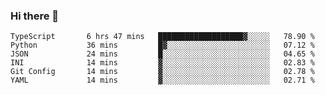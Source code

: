 ### Hi there 👋

<!--START_SECTION:waka-->

```text
TypeScript       6 hrs 47 mins   ███████████████████▓░░░░░   78.90 %
Python           36 mins         █▓░░░░░░░░░░░░░░░░░░░░░░░   07.12 %
JSON             24 mins         █░░░░░░░░░░░░░░░░░░░░░░░░   04.65 %
INI              14 mins         ▓░░░░░░░░░░░░░░░░░░░░░░░░   02.83 %
Git Config       14 mins         ▓░░░░░░░░░░░░░░░░░░░░░░░░   02.78 %
YAML             14 mins         ▓░░░░░░░░░░░░░░░░░░░░░░░░   02.71 %
```

<!--END_SECTION:waka-->

<!--
**arlenxuzj/arlenxuzj** is a ✨ _special_ ✨ repository because its `README.md` (this file) appears on your GitHub profile.

Here are some ideas to get you started:

- 🔭 I’m currently working on ...
- 🌱 I’m currently learning ...
- 👯 I’m looking to collaborate on ...
- 🤔 I’m looking for help with ...
- 💬 Ask me about ...
- 📫 How to reach me: ...
- 😄 Pronouns: ...
- ⚡ Fun fact: ...
-->
